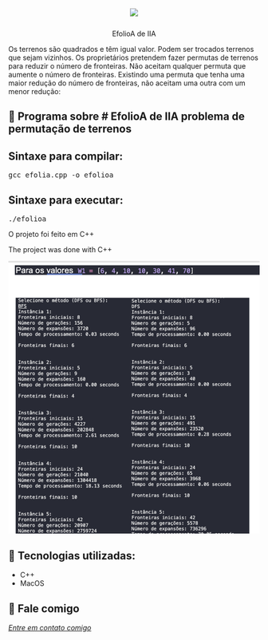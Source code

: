 <h1 align="center">
    <img width="600" src="cplusplus-2.png" />
</h1>


<p align="center">
EfolioA de IIA
    
Os terrenos são quadrados e têm igual valor. Podem ser trocados terrenos que sejam vizinhos. Os proprietários pretendem fazer permutas de terrenos para reduzir o número de fronteiras. Não aceitam qualquer permuta que aumente o número de fronteiras. Existindo uma permuta que tenha uma maior redução do número de fronteiras, não aceitam uma outra com um menor redução:
</p>

📌 Programa sobre # EfolioA de IIA
problema de permutação de terrenos
------------------

## Sintaxe para compilar:

<pre>gcc efolia.cpp -o efolioa </pre>

## Sintaxe para executar:
<pre>./efolioa </pre>


O projeto foi feito em C++


The project was done with C++


<img src="tela.png" alt="page-home">


🔧 Tecnologias utilizadas:
------------------

- C++
- MacOS

💬 Fale comigo
------------------
[*Entre em contato comigo*](https://www.linkedin.com/in/ivo-baptista-3712144/)

